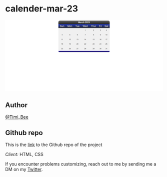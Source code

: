 # calender-mar-23

![Timi-Busayo](calender-shot.png)

## Author

[@Timi_Bee](https://www.twitter.com/Timi_Bee)

## Github repo

This is the [link](https://github.com/TimiBee/calender-mar-23) to the Github repo of the project


*Client:* HTML, CSS


If you encounter problems customizing, reach out to me by sending me a DM on my [Twitter](https://www.twitter.com/Timi_Bee).

